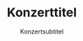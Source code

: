 ---
current: false
year: 
title: Konzerttitel
subtitle: Konzertsubtitel
background_image_path: /images/chor.png
color_of_background: '0,0,0'
test_rgb: 0,0,0
pictures:
    -
        path:
        caption:
layout: default
_comments:
  current: Auf Startseite anzeigen
---